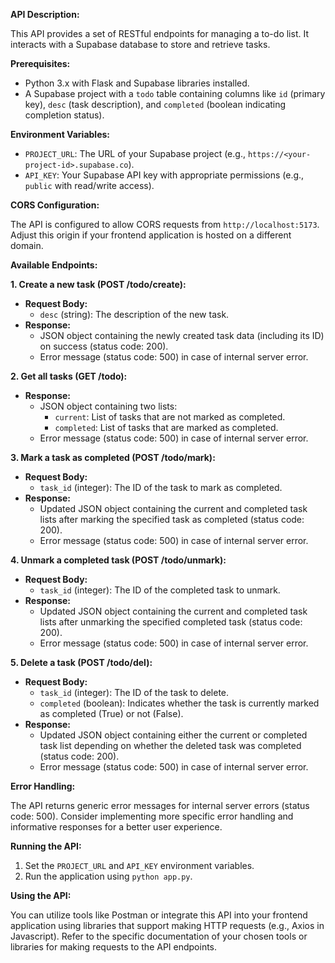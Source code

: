 **API Description:**

This API provides a set of RESTful endpoints for managing a to-do list. It interacts with a Supabase database to store and retrieve tasks.


**Prerequisites:**

- Python 3.x with Flask and Supabase libraries installed.
- A Supabase project with a `todo` table containing columns like `id` (primary key), `desc` (task description), and `completed` (boolean indicating completion status).

**Environment Variables:**

- `PROJECT_URL`: The URL of your Supabase project (e.g., `https://<your-project-id>.supabase.co`).
- `API_KEY`: Your Supabase API key with appropriate permissions (e.g., `public` with read/write access).

**CORS Configuration:**

The API is configured to allow CORS requests from `http://localhost:5173`. Adjust this origin if your frontend application is hosted on a different domain.

**Available Endpoints:**

**1. Create a new task (POST /todo/create):**

- **Request Body:**
    - `desc` (string): The description of the new task.
- **Response:**
    - JSON object containing the newly created task data (including its ID) on success (status code: 200).
    - Error message (status code: 500) in case of internal server error.

**2. Get all tasks (GET /todo):**

- **Response:**
    - JSON object containing two lists:
        - `current`: List of tasks that are not marked as completed.
        - `completed`: List of tasks that are marked as completed.
    - Error message (status code: 500) in case of internal server error.

**3. Mark a task as completed (POST /todo/mark):**

- **Request Body:**
    - `task_id` (integer): The ID of the task to mark as completed.
- **Response:**
    - Updated JSON object containing the current and completed task lists after marking the specified task as completed (status code: 200).
    - Error message (status code: 500) in case of internal server error.

**4. Unmark a completed task (POST /todo/unmark):**

- **Request Body:**
    - `task_id` (integer): The ID of the completed task to unmark.
- **Response:**
    - Updated JSON object containing the current and completed task lists after unmarking the specified completed task (status code: 200).
    - Error message (status code: 500) in case of internal server error.

**5. Delete a task (POST /todo/del):**

- **Request Body:**
    - `task_id` (integer): The ID of the task to delete.
    - `completed` (boolean): Indicates whether the task is currently marked as completed (True) or not (False).
- **Response:**
    - Updated JSON object containing either the current or completed task list depending on whether the deleted task was completed (status code: 200).
    - Error message (status code: 500) in case of internal server error.

**Error Handling:**

The API returns generic error messages for internal server errors (status code: 500). Consider implementing more specific error handling and informative responses for a better user experience.

**Running the API:**

1. Set the `PROJECT_URL` and `API_KEY` environment variables.
2. Run the application using `python app.py`.

**Using the API:**

You can utilize tools like Postman or integrate this API into your frontend application using libraries that support making HTTP requests (e.g., Axios in Javascript). Refer to the specific documentation of your chosen tools or libraries for making requests to the API endpoints.
